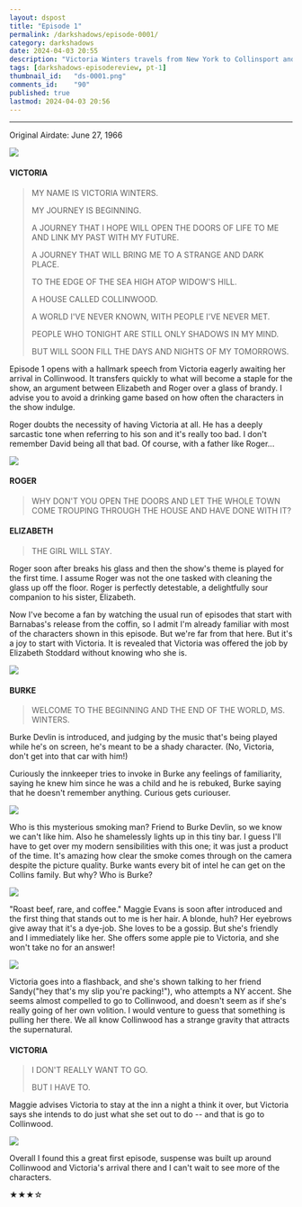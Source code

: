 ```yaml
---
layout: dspost
title: "Episode 1"
permalink: /darkshadows/episode-0001/
category: darkshadows
date: 2024-04-03 20:55
description: "Victoria Winters travels from New York to Collinsport and arrives at Collinwood to serve as governess."
tags: [darkshadows-episodereview, pt-1]
thumbnail_id:	"ds-0001.png"
comments_id:	"90"
published: true
lastmod: 2024-04-03 20:56
---
```

[//]: # (  4/03/24  -added)

*****

<p>Original Airdate: June 27, 1966</p>

<img src="{{ site.url }}/assets/img/ds-01-00001.jpg" max-width="1000" />

#### VICTORIA 

> MY NAME IS VICTORIA WINTERS.
> 
> MY JOURNEY IS BEGINNING. 
> 
> A JOURNEY THAT I HOPE WILL OPEN THE DOORS OF LIFE TO ME AND LINK MY PAST WITH MY FUTURE.
>
> A JOURNEY THAT WILL BRING ME TO A STRANGE AND DARK PLACE.
> 
> TO THE EDGE OF THE SEA HIGH ATOP WIDOW'S HILL.
> 
> A HOUSE CALLED COLLINWOOD.
> 
> A WORLD I'VE NEVER KNOWN, WITH PEOPLE I'VE NEVER MET.
>
> PEOPLE WHO TONIGHT ARE STILL ONLY SHADOWS IN MY MIND.
>
> BUT WILL SOON FILL THE DAYS AND NIGHTS OF MY TOMORROWS.

<p>Episode 1 opens with a hallmark speech from Victoria eagerly awaiting her arrival in Collinwood. It transfers quickly to what will become a staple for the show, an argument between Elizabeth and Roger over a glass of brandy. I advise you to avoid a drinking game based on how often the characters in the show indulge. </p>

<p>Roger doubts the necessity of having Victoria at all. He has a deeply sarcastic tone when referring to his son and it's really too bad. I don't remember David being all that bad. Of course, with a father like Roger...</p>

<img src="{{ site.url }}/assets/img/ds-01-00002.jpg" max-width="1000" />

#### ROGER 

> WHY DON'T YOU OPEN THE DOORS AND LET THE WHOLE TOWN COME TROUPING THROUGH THE HOUSE AND HAVE DONE WITH IT?

#### ELIZABETH

> THE GIRL WILL STAY.

<p>Roger soon after breaks his glass and then the show's theme is played for the first time. I assume Roger was not the one tasked with cleaning the glass up off the floor. Roger is perfectly detestable, a delightfully sour companion to his sister, Elizabeth.</p>

<p>Now I've become a fan by watching the usual run of episodes that start with Barnabas's release from the coffin, so I admit I'm already familiar with most of the characters shown in this episode. But we're far from that here. But it's a joy to start with Victoria. It is revealed that Victoria was offered the job by Elizabeth Stoddard without knowing who she is.</p>

<img src="{{ site.url }}/assets/img/ds-01-00003.jpg" max-width="1000" />

#### BURKE

> WELCOME TO THE BEGINNING AND THE END OF THE WORLD, MS. WINTERS.

<p>Burke Devlin is introduced, and judging by the music that's being played while he's on screen, he's meant to be a shady character. (No, Victoria, don't get into that car with him!)</p>

<p>Curiously the innkeeper tries to invoke in Burke any feelings of familiarity, saying he knew him since he was a child and he is rebuked, Burke saying that he doesn't remember anything. Curious gets curiouser.</p>

<img src="{{ site.url }}/assets/img/ds-01-00004.jpg" max-width="1000" />

<p>Who is this mysterious smoking man? Friend to Burke Devlin, so we know we can't like him. Also he shamelessly lights up in this tiny bar. I guess I'll have to get over my modern sensibilities with this one; it was just a product of the time. It's amazing how clear the smoke comes through on the camera despite the picture quality. Burke wants every bit of intel he can get on the Collins family. But why? Who is Burke?</p>

<img src="{{ site.url }}/assets/img/ds-01-00005.jpg" max-width="1000" />

<p>"Roast beef, rare, and coffee." Maggie Evans is soon after introduced and the first thing that stands out to me is her hair. A blonde, huh? Her eyebrows give away that it's a dye-job. She loves to be a gossip. But she's friendly and I immediately like her. She offers some apple pie to Victoria, and she won't take no for an answer!</p>

<img src="{{ site.url }}/assets/img/ds-01-00006.jpg" max-width="1000" />

<p>Victoria goes into a flashback, and she's shown talking to her friend Sandy("hey that's my slip you're packing!"), who attempts a NY accent. She seems almost compelled to go to Collinwood, and doesn't seem as if she's really going of her own volition. I would venture to guess that something is pulling her there. We all know Collinwood has a strange gravity that attracts the supernatural.</p>

#### VICTORIA 

> I DON'T REALLY WANT TO GO.
> 
> BUT I HAVE TO.

<p>Maggie advises Victoria to stay at the inn a night a think it over, but Victoria says she intends to do just what she set out to do -- and that is go to Collinwood.</p>

<img src="{{ site.url }}/assets/img/ds-01-00007.jpg" max-width="1000" />

<p>Overall I found this a great first episode, suspense was built up around Collinwood and Victoria's arrival there and I can't wait to see more of the characters.</p>

<p>★★★☆</p>
